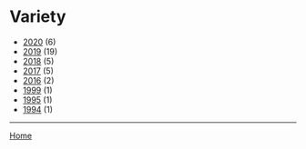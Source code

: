 # Variety

  * [2020](./variety-2020.md/) (6)
  * [2019](./variety-2019.md/) (19)
  * [2018](./variety-2018.md/) (5)
  * [2017](./variety-2017.md/) (5)
  * [2016](./variety-2016.md/) (2)
  * [1999](./variety-1999.md/) (1)
  * [1995](./variety-1995.md/) (1)
  * [1994](./variety-1994.md/) (1)

----

[Home](../)
